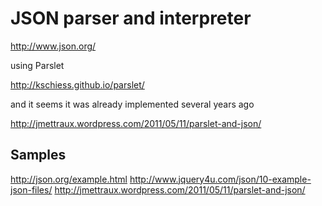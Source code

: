 # JSON parser and interpreter

http://www.json.org/

using Parslet

http://kschiess.github.io/parslet/

and it seems it was already implemented several years ago

http://jmettraux.wordpress.com/2011/05/11/parslet-and-json/

## Samples

http://json.org/example.html
http://www.jquery4u.com/json/10-example-json-files/
http://jmettraux.wordpress.com/2011/05/11/parslet-and-json/
